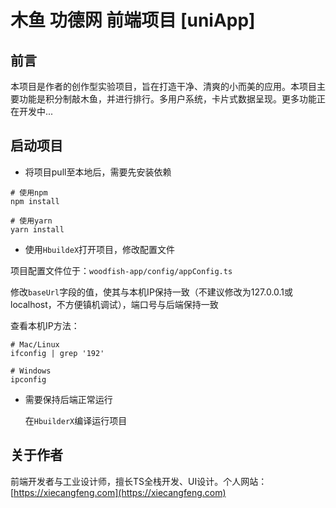 # 木鱼 功德网 前端项目 [uniApp]

## 前言

本项目是作者的创作型实验项目，旨在打造干净、清爽的小而美的应用。本项目主要功能是积分制敲木鱼，并进行排行。多用户系统，卡片式数据呈现。更多功能正在开发中...

## 启动项目

+ 将项目pull至本地后，需要先安装依赖

```shell
# 使用npm
npm install

# 使用yarn
yarn install
```



+ 使用`HbuildeX`打开项目，修改配置文件

项目配置文件位于：`woodfish-app/config/appConfig.ts`

修改`baseUrl`字段的值，使其与本机IP保持一致（不建议修改为127.0.0.1或localhost，不方便镇机调试），端口号与后端保持一致

查看本机IP方法：

```shell
# Mac/Linux
ifconfig | grep '192'

# Windows
ipconfig
```



+ 需要保持后端正常运行
  
  在`HbuilderX`编译运行项目



## 关于作者

前端开发者与工业设计师，擅长TS全栈开发、UI设计。个人网站：[https://xiecangfeng.com](https://xiecangfeng.com)


